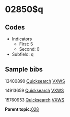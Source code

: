 # 02850$q

## Codes

-   Indicators
    -   First: 5
    -   Second: 0
-   Subfield: q

## Sample bibs

13400890 [Quicksearch](https://search.library.yale.edu/catalog/13400890) [VXWS](http://prodorbis.library.yale.edu:7014/vxws/GetHoldingsService?bibId=13400890)

14913659 [Quicksearch](https://search.library.yale.edu/catalog/14913659) [VXWS](http://prodorbis.library.yale.edu:7014/vxws/GetHoldingsService?bibId=14913659)

15760953 [Quicksearch](https://search.library.yale.edu/catalog/15760953) [VXWS](http://prodorbis.library.yale.edu:7014/vxws/GetHoldingsService?bibId=15760953)

**Parent topic:**[028](../../tags/028/028.md)

